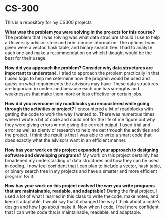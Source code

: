 # CS-300
This is a repository for my CS300 projects

**What was the problem you were solving in the projects for this course?**
The problem that I was solving was what data structure should I use to help a University advisor store and print course information. The options I was given were a vector, hash table, and binary search tree. I had to analyze each one and make a recommendation on which I thought would be the best for their usage.

**How did you approach the problem? Consider why data structures are important to understand.**
I tried to approach the problem practically in that I used logic to help me determine how the program would be used and guess on what requirements the advisors may have. These data structures are important to understand because each one has strengths and weaknesses that make them more or less effective for certain jobs.

**How did you overcome any roadblocks you encountered while going through the activities or project?**
I encountered a lot of roadblocks with getting the code to work the way I wanted to. There was numerous times where I wrote a bit of code and could not for the life of me figure out why they were giving errors or not giving the correct output. I used trial and error as well as plenty of research to help me get through the activities and the project. I think the result is that I was able to write a smart code that does exactly what the advisors want in an efficient manner.

**How has your work on this project expanded your approach to designing software and developing programs?**
My work on this project certainly has broadened my understanding of data structures and how they can be used in coding. I now feel confident that I can plan to include a vector, hash table, or binary search tree in my projects and have a smarter and more efficient program for it.

**How has your work on this project evolved the way you write programs that are maintainable, readable, and adaptable?**
During the final project, I used a lot of what I learned in this class to write the code, make notes, and keep it adaptable. I would say that it changed the way I think about a code's design and how I go about make it. Now when I code, I feel more confident that I can write code that is maintainable, readable, and adaptable.

